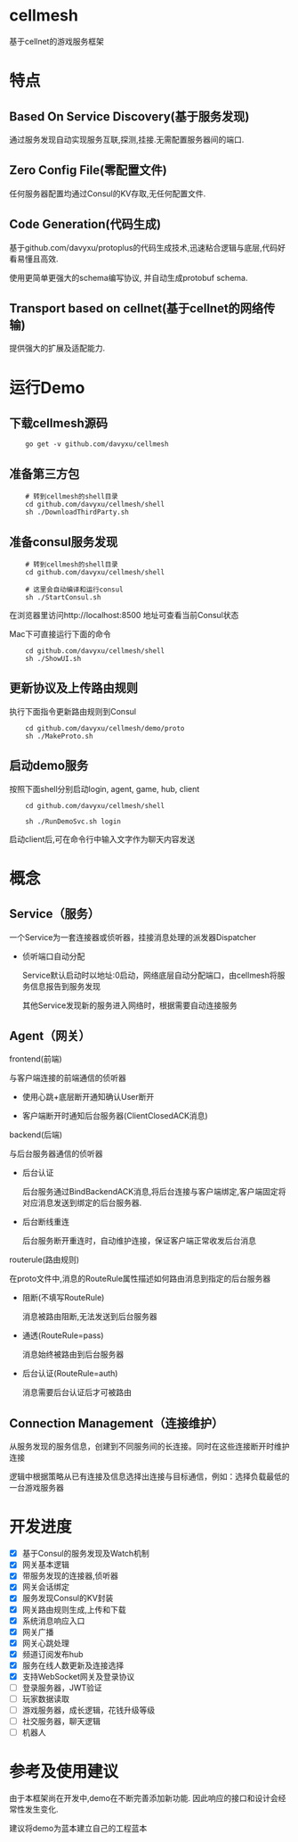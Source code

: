 # cellmesh
基于cellnet的游戏服务框架

# 特点

## Based On Service Discovery(基于服务发现)

   通过服务发现自动实现服务互联,探测,挂接.无需配置服务器间的端口.

## Zero Config File(零配置文件)

   任何服务器配置均通过Consul的KV存取,无任何配置文件.

## Code Generation(代码生成)

   基于github.com/davyxu/protoplus的代码生成技术,迅速粘合逻辑与底层,代码好看易懂且高效.

   使用更简单更强大的schema编写协议, 并自动生成protobuf schema.

## Transport based on cellnet(基于cellnet的网络传输)

   提供强大的扩展及适配能力.

# 运行Demo

## 下载cellmesh源码

```
    go get -v github.com/davyxu/cellmesh
```

## 准备第三方包

```
    # 转到cellmesh的shell目录
    cd github.com/davyxu/cellmesh/shell
    sh ./DownloadThirdParty.sh
```

## 准备consul服务发现

```
    # 转到cellmesh的shell目录
    cd github.com/davyxu/cellmesh/shell

    # 这里会自动编译和运行consul
    sh ./StartConsul.sh
```

在浏览器里访问http://localhost:8500 地址可查看当前Consul状态

Mac下可直接运行下面的命令
```
    cd github.com/davyxu/cellmesh/shell
    sh ./ShowUI.sh
```

## 更新协议及上传路由规则

执行下面指令更新路由规则到Consul
```
    cd github.com/davyxu/cellmesh/demo/proto
    sh ./MakeProto.sh
```

## 启动demo服务

按照下面shell分别启动login, agent, game, hub, client
```
    cd github.com/davyxu/cellmesh/shell

    sh ./RunDemoSvc.sh login
```

启动client后,可在命令行中输入文字作为聊天内容发送

# 概念

## Service（服务）

一个Service为一套连接器或侦听器，挂接消息处理的派发器Dispatcher

- 侦听端口自动分配

  Service默认启动时以地址:0启动，网络底层自动分配端口，由cellmesh将服务信息报告到服务发现

  其他Service发现新的服务进入网络时，根据需要自动连接服务


## Agent（网关）

frontend(前端)

与客户端连接的前端通信的侦听器

- 使用心跳+底层断开通知确认User断开

- 客户端断开时通知后台服务器(ClientClosedACK消息)

backend(后端)

与后台服务器通信的侦听器

- 后台认证

  后台服务通过BindBackendACK消息,将后台连接与客户端绑定,客户端固定将对应消息发送到绑定的后台服务器.

- 后台断线重连

  后台服务断开重连时，自动维护连接，保证客户端正常收发后台消息

routerule(路由规则)

在proto文件中,消息的RouteRule属性描述如何路由消息到指定的后台服务器

- 阻断(不填写RouteRule)

   消息被路由阻断,无法发送到后台服务器

- 通透(RouteRule=pass)

  消息始终被路由到后台服务器

- 后台认证(RouteRule=auth)

  消息需要后台认证后才可被路由



## Connection Management（连接维护）

从服务发现的服务信息，创建到不同服务间的长连接。同时在这些连接断开时维护连接

逻辑中根据策略从已有连接及信息选择出连接与目标通信，例如：选择负载最低的一台游戏服务器


# 开发进度
- [x] 基于Consul的服务发现及Watch机制
- [x] 网关基本逻辑
- [x] 带服务发现的连接器,侦听器
- [x] 网关会话绑定
- [x] 服务发现Consul的KV封装
- [x] 网关路由规则生成,上传和下载
- [x] 系统消息响应入口
- [x] 网关广播
- [x] 网关心跳处理
- [x] 频道订阅发布hub
- [x] 服务在线人数更新及连接选择
- [x] 支持WebSocket网关及登录协议
- [ ] 登录服务器，JWT验证
- [ ] 玩家数据读取
- [ ] 游戏服务器，成长逻辑，花钱升级等级
- [ ] 社交服务器，聊天逻辑
- [ ] 机器人

# 参考及使用建议
由于本框架尚在开发中,demo在不断完善添加新功能. 因此响应的接口和设计会经常性发生变化.

建议将demo为蓝本建立自己的工程蓝本